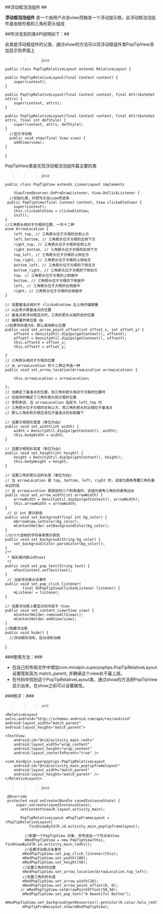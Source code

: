 ##浮动框泡泡组件 ##

**浮动框泡泡组件** 是一个由用户点击view而触发一个浮动提示框，此浮动框泡泡组件是由矩形框和三角形箭头组成

##所涉及到的类API说明如下：##

此类是浮动框组件的父类，通过show的方法可以将浮动框组件类PopTipView添加显示到界面上   
>>>java

    public class PopTipRelativeLayout extends RelativeLayout {
    
    public PopTipRelativeLayout(final Context context) {
        super(context);
    }

    public PopTipRelativeLayout(final Context context, final AttributeSet attrs) {
        super(context, attrs);
    }

    public PopTipRelativeLayout(final Context context, final AttributeSet attrs, final int defStyle) {
        super(context, attrs, defStyle);
    }
      //显示浮动框
      public void show(final View view) {
        addView(view);
    }
}

PopTipView类是实现浮动框泡泡组件最主要的类

>>>java

    public class PopTipView extends LinearLayout implements

		ViewTreeObserver.OnPreDrawListener, View.OnClickListener {
      //初始化类，并把可点击view传进来
     public PopTipView(final Context context, View clickableView) {
		super(context);
		this.clickableView = clickableView;
		init();
	}
    //三角箭头相对于方框的位置，一共十二种
	enum ArrowLocation {
		left_top, // 三角箭头位于方框的左侧上方
		left_bottom, // 三角箭头位于方框的左侧下方
		right_top, // 三角箭头位于方框的右侧上方
		right_bottom, // 三角箭头位于方框的右侧下方
		top_left, // 三角箭头位于方框的上侧左方
		top_right, // 三角箭头位于方框的上侧右方
		bottom_left, // 三角箭头位于方框的下侧左方
		bottom_right, // 三角箭头位于方框的下侧右方
		top, // 三角箭头位于方框的上侧居中
		bottom, // 三角箭头位于方框的下侧居中
		left, // 三角箭头位于方框的左侧居中
		right; // 三角箭头位于方框的右侧居中
	}

    // 设置基准点相对于 clickableView 左上角的偏移量
	// 以此来计算基准点的位置
	// 基准点即浮动框显示时，三角形箭头尖端所处的位置
	// 偏移量的单位是 dp
    //如果传的值为0，那么就用默认位置
	public void set_arrow_point_offset(int offset_x, int offset_y) {
		offsetX = DensityUtil.dip2px(getContext(), offsetX);
		offsetY = DensityUtil.dip2px(getContext(), offsetY);
		this.offsetX = offset_x;
		this.offsetY = offset_y;

	}
    // 三角箭头相对于方框的位置
  	// 从 arrowLocation 的十二种之中选一种
	public void set_arrow_location(ArrowLocation arrowLocation) {

		this.arrowLocation = arrowLocation;

	};
    // 当确定了基准点的位置，和三角形箭头相对于方框的位置时
	// 也就同时确定了三角形箭头和方框的位置
	// 举例来说，当 arrowLocation 指定为 left_top 时
	// 三角箭头位于方框的左侧上方，而三角形箭头的尖端位于基准点
	// 那么三角形和方框应该位于基准点的右侧偏下

	// 设置方框矩形宽度（单位为dp）
	public void set_width(int width) {
		width = DensityUtil.dip2px(getContext(), width);
		this.bodyWidth = width;
	}

	// 设置方框矩形高度（单位为dp）
	public void set_height(int height) {
		height = DensityUtil.dip2px(getContext(), height);
		this.bodyHeight = height;
	}

	// 设置三角形箭头边的长度（单位为dp）
	// 当 arrowLocation 是 top, bottom, left, right 时，该值为直角等腰三角形最长边的高
	// 当 arrowLocation 是其他的八个斜角值时，该值为直角三角形的直角边长
	public void set_arrow_width(int arrowWidth) {
		arrowWidth = DensityUtil.dip2px(getContext(), arrowWidth);
		this.arrowWidth = arrowWidth;
	}
     // 以 int 表示颜色
	public void set_backgroud(final int bg_color) {
		mArrowView.setColor(bg_color);
		mContentHolder.setBackgroundColor(bg_color);
	}
    //以十六进制的字符串来表示颜色
	public void set_backgroud(String bg_color) {
		set_backgroud(Color.parseColor(bg_color));
	}
    /**
     * 矩形框内默认的text
     */
	public void set_pop_text(String text) {
		mTextContent.setText(text);
	}
     // 注册浮动框点击事件
	public void set_pop_click_listener(
			final OnPopTipViewClickedListener listener) {
		mListener = listener;
	}

	// 设置浮动框上要显示的内容子 View
	public void set_content_view(View view) {
		mContentHolder.removeAllViews();
		mContentHolder.addView(view);
	}
    //隐藏浮动框
    public void hide() {
      //浮动框的消失，启动消失动画
   }

###使用方法：###
-  在自己的布局文件中增加com.mindpin.superpoptips.PopTipRelativeLayout设置宽和高为 match_parent, 并确保这个view处于最上层。
- 在代码中找到这个PopTipRelativeLayout类，通过show的方法把PopTipView显示出来，在show之前可以设置属性。

###例子：###

>>>xml

    <RelativeLayout
    xmlns:android="http://schemas.android.com/apk/res/android"
    android:layout_width="match_parent"
    android:layout_height="match_parent">

    <TextView
        android:id="@+id/activity_main_redtv"
        android:layout_width="wrap_content"
        android:layout_height="wrap_content"
        android:layout_centerInParent="true" />

    <com.mindpin.superpoptips.PopTipRelativeLayout
        android:id="@+id/activity_main_poptipframelayout"
        android:layout_width="match_parent"
        android:layout_height="match_parent" />
    </RelativeLayout>

   >>>java
   
     @Override
     protected void onCreate(Bundle savedInstanceState) {
         super.onCreate(savedInstanceState);
           setContentView(R.layout.activity_main);

           PopTipRelativeLayout mPopTipFrameLayout = (PopTipRelativeLayout)
               findViewById(R.id.activity_main_poptipframelayout);

             //新建一个PopTipView 对象，并传进去一个可点击View
		     mRedPopTipView = new PopTipView(this, findViewById(R.id.activity_main_redtv));
		     //设置浮动框点击事件
		    mRedPopTipView.set_pop_click_listener(this);
		    mRedPopTipView.set_width(100);
		    mRedPopTipView.set_height(50);
		    //设置三角形的位置
		    mRedPopTipView.set_arrow_location(ArrowLocation.top_left);
		    //设置三角形的长度
		    mRedPopTipView.set_arrow_width(20);
		    mRedPopTipView.set_arrow_point_offset(0, 0);
		   // mRedPopTipView.setArrowPointOffset(50,50);
		    mRedPopTipView.set_pop_text("A beautiful Button");
		    mRedPopTipView.set_backgroud(getResources().getColor(R.color.holo_red));
		    mPopTipFrameLayout.show(mRedPopTipView);

